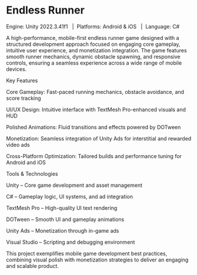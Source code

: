 # Endless Runner 
Engine: Unity 2022.3.41f1   |  Platforms: Android & iOS   |  Language: C#


A high-performance, mobile-first endless runner game designed with a structured development approach focused on engaging core gameplay, intuitive user experience, and monetization integration. The game features smooth runner mechanics, dynamic obstacle spawning, and responsive controls, ensuring a seamless experience across a wide range of mobile devices.

Key Features

Core Gameplay: Fast-paced running mechanics, obstacle avoidance, and score tracking

UI/UX Design: Intuitive interface with TextMesh Pro-enhanced visuals and HUD

Polished Animations: Fluid transitions and effects powered by DOTween

Monetization: Seamless integration of Unity Ads for interstitial and rewarded video ads

Cross-Platform Optimization: Tailored builds and performance tuning for Android and iOS

Tools & Technologies

Unity – Core game development and asset management

C# – Gameplay logic, UI systems, and ad integration

TextMesh Pro – High-quality UI text rendering

DOTween – Smooth UI and gameplay animations

Unity Ads – Monetization through in-game ads

Visual Studio – Scripting and debugging environment

This project exemplifies mobile game development best practices, combining visual polish with monetization strategies to deliver an engaging and scalable product.
